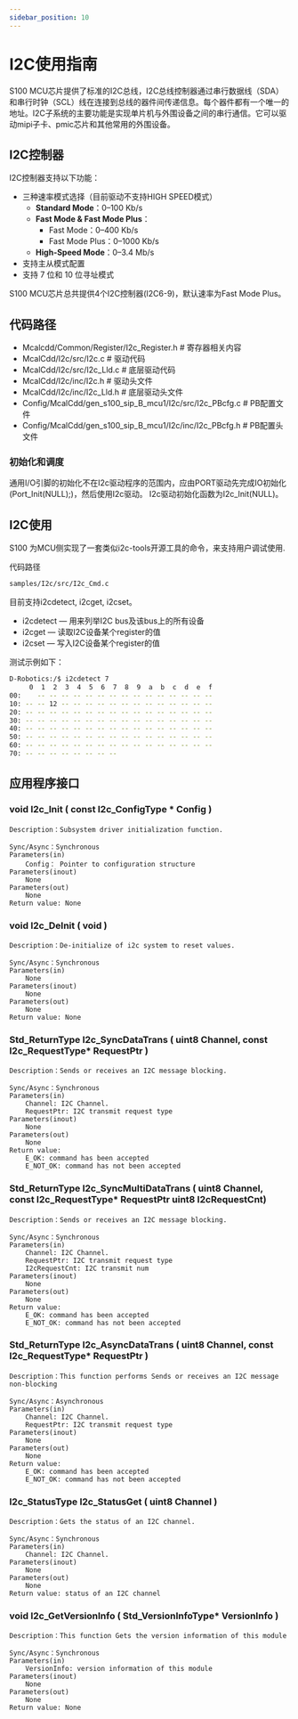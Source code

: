 ```yaml
---
sidebar_position: 10
---
```


# I2C使用指南

S100 MCU芯片提供了标准的I2C总线，I2C总线控制器通过串行数据线（SDA）和串行时钟（SCL）线在连接到总线的器件间传递信息。每个器件都有一个唯一的地址。I2C子系统的主要功能是实现单片机与外围设备之间的串行通信。它可以驱动mipi子卡、pmic芯片和其他常用的外围设备。

## I2C控制器

I2C控制器支持以下功能：
- 三种速率模式选择（目前驱动不支持HIGH SPEED模式）
  - **Standard Mode**：0–100 Kb/s
  - **Fast Mode & Fast Mode Plus**：
    - Fast Mode：0–400 Kb/s
    - Fast Mode Plus：0–1000 Kb/s
  - **High-Speed Mode**：0–3.4 Mb/s
- 支持主从模式配置
- 支持 7 位和 10 位寻址模式

S100 MCU芯片总共提供4个I2C控制器(I2C6-9)，默认速率为Fast Mode Plus。

## 代码路径

- Mcalcdd/Common/Register/I2c_Register.h # 寄存器相关内容
- McalCdd/I2c/src/I2c.c # 驱动代码
- McalCdd/I2c/src/I2c_Lld.c # 底层驱动代码
- McalCdd/I2c/inc/I2c.h # 驱动头文件
- McalCdd/I2c/inc/I2c_Lld.h # 底层驱动头文件
- Config/McalCdd/gen_s100_sip_B_mcu1/I2c/src/I2c_PBcfg.c # PB配置文件
- Config/McalCdd/gen_s100_sip_B_mcu1/I2c/inc/I2c_PBcfg.h # PB配置头文件

### 初始化和调度

通用I/O引脚的初始化不在I2c驱动程序的范围内，应由PORT驱动先完成IO初始化(Port_Init(NULL);)，然后使用I2c驱动。 I2c驱动初始化函数为I2c_Init(NULL)。

## I2C使用

S100 为MCU侧实现了一套类似i2c-tools开源工具的命令，来支持用户调试使用.

代码路径
```sh
samples/I2c/src/I2c_Cmd.c
```

目前支持i2cdetect, i2cget, i2cset。
- i2cdetect — 用来列举I2C bus及该bus上的所有设备
- i2cget — 读取I2C设备某个register的值
- i2cset — 写入I2C设备某个register的值

测试示例如下：
```sh
D-Robotics:/$ i2cdetect 7
     0  1  2  3  4  5  6  7  8  9  a  b  c  d  e  f
00:    -- -- -- -- -- -- -- -- -- -- -- -- -- -- --
10: -- -- 12 -- -- -- -- -- -- -- -- -- -- -- -- --
20: -- -- -- -- -- -- -- -- -- -- -- -- -- -- -- --
30: -- -- -- -- -- -- -- -- -- -- -- -- -- -- -- --
40: -- -- -- -- -- -- -- -- -- -- -- -- -- -- -- --
50: -- -- -- -- -- -- -- -- -- -- -- -- -- -- -- --
60: -- -- -- -- -- -- -- -- -- -- -- -- -- -- -- --
70: -- -- -- -- -- -- -- --
```

## 应用程序接口

### void I2c_Init ( const I2c_ConfigType * Config )

```shell
Description：Subsystem driver initialization function.

Sync/Async：Synchronous
Parameters(in)
    Config： Pointer to configuration structure
Parameters(inout)
    None
Parameters(out)
    None
Return value: None
```

### void I2c_DeInit ( void )

```shell
Description：De-initialize of i2c system to reset values.

Sync/Async：Synchronous
Parameters(in)
    None
Parameters(inout)
    None
Parameters(out)
    None
Return value: None
```

### Std_ReturnType I2c_SyncDataTrans ( uint8 Channel, const I2c_RequestType* RequestPtr )

```shell
Description：Sends or receives an I2C message blocking.

Sync/Async：Synchronous
Parameters(in)
    Channel: I2C Channel.
    RequestPtr: I2C transmit request type
Parameters(inout)
    None
Parameters(out)
    None
Return value:
    E_OK: command has been accepted
    E_NOT_OK: command has not been accepted
```

### Std_ReturnType I2c_SyncMultiDataTrans ( uint8 Channel, const I2c_RequestType* RequestPtr uint8 I2cRequestCnt)

```shell
Description：Sends or receives an I2C message blocking.

Sync/Async：Synchronous
Parameters(in)
    Channel: I2C Channel.
    RequestPtr: I2C transmit request type
    I2cRequestCnt: I2C transmit num
Parameters(inout)
    None
Parameters(out)
    None
Return value:
    E_OK: command has been accepted
    E_NOT_OK: command has not been accepted
```

### Std_ReturnType I2c_AsyncDataTrans ( uint8 Channel, const I2c_RequestType* RequestPtr )

```shell
Description：This function performs Sends or receives an I2C message non-blocking

Sync/Async：Asynchronous
Parameters(in)
    Channel: I2C Channel.
    RequestPtr: I2C transmit request type
Parameters(inout)
    None
Parameters(out)
    None
Return value:
    E_OK: command has been accepted
    E_NOT_OK: command has not been accepted
```

### I2c_StatusType I2c_StatusGet ( uint8 Channel )

```shell
Description：Gets the status of an I2C channel.

Sync/Async：Synchronous
Parameters(in)
    Channel: I2C Channel.
Parameters(inout)
    None
Parameters(out)
    None
Return value: status of an I2C channel
```

### void I2c_GetVersionInfo ( Std_VersionInfoType* VersionInfo )

```shell
Description：This function Gets the version information of this module

Sync/Async：Synchronous
Parameters(in)
    VersionInfo: version information of this module
Parameters(inout)
    None
Parameters(out)
    None
Return value: None
```
